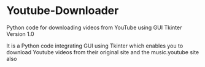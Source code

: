 # Youtube-Downloader
Python code for downloading videos from YouTube using GUI Tkinter 
Version 1.0 

It is a Python code integrating GUI using Tkinter which enables you to download
Youtube videos from their original site and the music.youtube site also 

 

